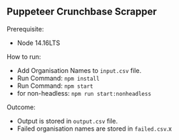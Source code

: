 Puppeteer Crunchbase Scrapper
----

Prerequisite:
- Node 14.16LTS

How to run:
- Add Organisation Names to `input.csv` file.
- Run Command: `npm install`
- Run Command: `npm start`
- for non-headless: `npm run start:nonheadless`

Outcome:
- Output is stored in `output.csv` file.
- Failed organisation names are stored in `failed.csv`.x
